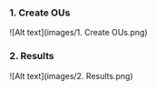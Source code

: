 ### 1. Create OUs
![Alt text](images/1. Create OUs.png)

### 2. Results
![Alt text](images/2. Results.png)

